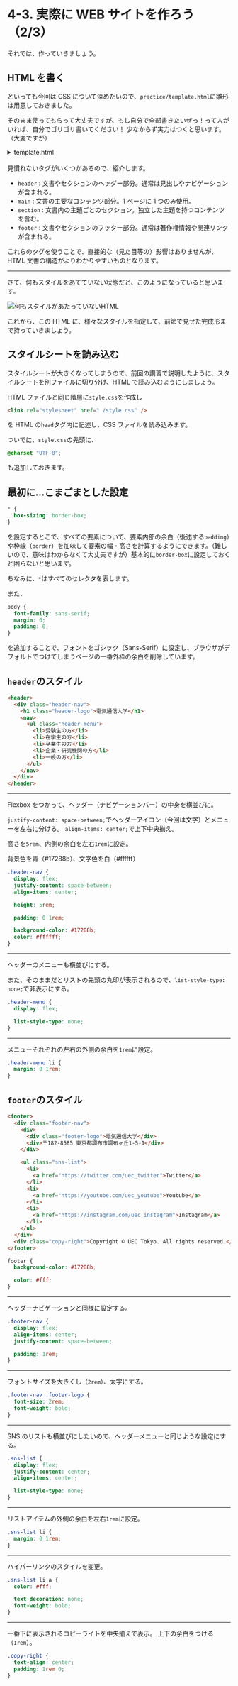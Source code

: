 # 4-3. 実際に WEB サイトを作ろう（2/3）

それでは、作っていきましょう。

## HTML を書く

といっても今回は CSS について深めたいので、`practice/template.html`に雛形は用意しておきました。

そのまま使ってもらって大丈夫ですが、もし自分で全部書きたいぜっ！って人がいれば、自分でゴリゴリ書いてください！
少なからず実力はつくと思います。（大変ですが）

<details>
  <summary>
  template.html
  </summary>

```html
<!DOCTYPE html>
<html lang="ja">
  <head>
    <meta charset="UTF-8" />
    <meta name="viewport" content="width=device-width, initial-scale=1.0" />
    <title>電気通信大学</title>
  </head>
  <body>
    <header>
      <div>
        <h1>電気通信大学</h1>
        <nav>
          <ul>
            <li>受験生の方</li>
            <li>在学生の方</li>
            <li>卒業生の方</li>
            <li>企業・研究機関の方</li>
            <li>一般の方</li>
          </ul>
        </nav>
      </div>
      <img src="./images/header-image.png" alt="大学院オープンラボ2024" />
    </header>
    <main>
      <section id="uec-research">
        <h2>UEC Research</h2>
        <ul>
          <li>
            <h4>
              「光と原子の新たな量子技術」電気通信大学Ⅲ類（理工系）丹治はるか准教授
            </h4>
            <p>
              最前線の量子研究、光の研究について、丹治はるか准教授（Ⅲ類（理工系）、基盤理工学専攻）と学生さんが紹介します。
            </p>
          </li>
          <li>
            <h4>
              「ヘビ型ロボットの開発」電気通信大学Ⅱ類（融合系）田中基康教授
            </h4>
            <p>
              最前線のロボット研究について、田中基康教授（Ⅱ類（融合系）、機械知能システム学専攻）と学生さんが紹介します。
            </p>
          </li>
          <li>
            <h4>
              「人とコンピュータが融合する社会」電気通信大学Ⅰ類（情報系）橋本直己教授
            </h4>
            <p>
              最前線の仮想現実（バーチャルリアリティ）研究について、橋本直己教授（Ⅰ類（情報系）、情報学専攻）と学生さんが紹介します。
            </p>
          </li>
          <li>
            <h4>UEC Research & Innovation</h4>
            <p>
              The January 2024 issue of UEC Research and Innovationincludes
              video profiles of UEC faculty Katsuya Suto...
            </p>
          </li>
        </ul>
      </section>
      <section id="news">
        <h2>重要なお知らせ</h2>
        <ul>
          <li>
            令和６年能登半島地震で被災された方へのお見舞い（田野学長メッセージ）
          </li>
          <li>《在学生対象》令和６年能登半島地震への対応について</li>
          <li>令和６年度新入生のみなさまへ</li>
        </ul>
      </section>
    </main>
    <footer>
      <div>
        <div>
          <div>電気通信大学</div>
          <div>〒182-8585 東京都調布市調布ヶ丘1-5-1</div>
        </div>

        <ul>
          <li>
            <a href="https://twitter.com/uec_twitter">Twitter</a>
          </li>
          <li>
            <a href="https://youtube.com/uec_youtube">Youtube</a>
          </li>
          <li>
            <a href="https://instagram.com/uec_instagram">Instagram</a>
          </li>
        </ul>
      </div>
      <div>Copyright © UEC Tokyo. All rights reserved.</div>
    </footer>
  </body>
</html>
```

</details>
<br>
見慣れないタグがいくつかあるので、紹介します。

- `header` : 文書やセクションのヘッダー部分。通常は見出しやナビゲーションが含まれる。
- `main` : 文書の主要なコンテンツ部分。1 ページに 1 つのみ使用。
- `section` : 文書内の主題ごとのセクション。独立した主題を持つコンテンツを含む。
- `footer` : 文書やセクションのフッター部分。通常は著作権情報や関連リンクが含まれる。

これらのタグを使うことで、直接的な（見た目等の）影響はありませんが、HTML 文書の構造がよりわかりやすいものとなります。

---

さて、何もスタイルをあてていない状態だと、このようになっていると思います。

![何もスタイルがあたっていないHTML](./images/3_no-style-html.png)

これから、この HTML に、様々なスタイルを指定して、前節で見せた完成形まで持っていきましょう。

## スタイルシートを読み込む

スタイルシートが大きくなってしまうので、前回の講習で説明したように、スタイルシートを別ファイルに切り分け、HTML で読み込むようにしましょう。

HTML ファイルと同じ階層に`style.css`を作成し

```html
<link rel="stylesheet" href="./style.css" />
```

を HTML の`head`タグ内に記述し、CSS ファイルを読み込みます。

ついでに、`style.css`の先頭に、

```css
@charset "UTF-8";
```

も追加しておきます。

## 最初に...こまごまとした設定

```css
* {
  box-sizing: border-box;
}
```

を設定するとこで、すべての要素について、要素内部の余白（後述する`padding`）や枠線（`border`）を加味して要素の幅・高さを計算するようにできます。（難しいので、意味はわからなくて大丈夫ですが）基本的に`border-box`に設定しておくと困らないと思います。

ちなみに、`*`はすべてのセレクタを表します。

また、

```css
body {
  font-family: sans-serif;
  margin: 0;
  padding: 0;
}
```

を追加することで、フォントをゴシック（Sans-Serif）に設定し、ブラウザがデフォルトでつけてしまうページの一番外枠の余白を削除しています。

## `header`のスタイル

```html
<header>
  <div class="header-nav">
    <h1 class="header-logo">電気通信大学</h1>
    <nav>
      <ul class="header-menu">
        <li>受験生の方</li>
        <li>在学生の方</li>
        <li>卒業生の方</li>
        <li>企業・研究機関の方</li>
        <li>一般の方</li>
      </ul>
    </nav>
  </div>
</header>
```

---

Flexbox をつかって、ヘッダー（ナビゲーションバー）の中身を横並びに。

`justify-content: space-between;`でヘッダーアイコン（今回は文字）とメニューを左右に分ける。
`align-items: center;`で上下中央揃え。

高さを`5rem`、内側の余白を左右`1rem`に設定。

背景色を青（#17288b）、文字色を白（#ffffff）

```css
.header-nav {
  display: flex;
  justify-content: space-between;
  align-items: center;

  height: 5rem;

  padding: 0 1rem;

  background-color: #17288b;
  color: #ffffff;
}
```

---

ヘッダーのメニューも横並びにする。

また、そのままだとリストの先頭の丸印が表示されるので、`list-style-type: none;`で非表示にする。

```css
.header-menu {
  display: flex;

  list-style-type: none;
}
```

---

メニューそれぞれの左右の外側の余白を`1rem`に設定。

```css
.header-menu li {
  margin: 0 1rem;
}
```

## `footer`のスタイル

```html
<footer>
  <div class="footer-nav">
    <div>
      <div class="footer-logo">電気通信大学</div>
      <div>〒182-8585 東京都調布市調布ヶ丘1-5-1</div>
    </div>

    <ul class="sns-list">
      <li>
        <a href="https://twitter.com/uec_twitter">Twitter</a>
      </li>
      <li>
        <a href="https://youtube.com/uec_youtube">Youtube</a>
      </li>
      <li>
        <a href="https://instagram.com/uec_instagram">Instagram</a>
      </li>
    </ul>
  </div>
  <div class="copy-right">Copyright © UEC Tokyo. All rights reserved.</div>
</footer>
```

```css
footer {
  background-color: #17288b;

  color: #fff;
}
```

---

ヘッダーナビゲーションと同様に設定する。

```css
.footer-nav {
  display: flex;
  align-items: center;
  justify-content: space-between;

  padding: 1rem;
}
```

---

フォントサイズを大きくし（`2rem`）、太字にする。

```css
.footer-nav .footer-logo {
  font-size: 2rem;
  font-weight: bold;
}
```

---

SNS のリストも横並びにしたいので、ヘッダーメニューと同じような設定にする。

```css
.sns-list {
  display: flex;
  justify-content: center;
  align-items: center;

  list-style-type: none;
}
```

---

リストアイテムの外側の余白を左右`1rem`に設定。

```css
.sns-list li {
  margin: 0 1rem;
}
```

---

ハイパーリンクのスタイルを変更。

```css
.sns-list li a {
  color: #fff;

  text-decoration: none;
  font-weight: bold;
}
```

---

一番下に表示されるコピーライトを中央揃えで表示。
上下の余白をつける（`1rem`）。

```css
.copy-right {
  text-align: center;
  padding: 1rem 0;
}
```
